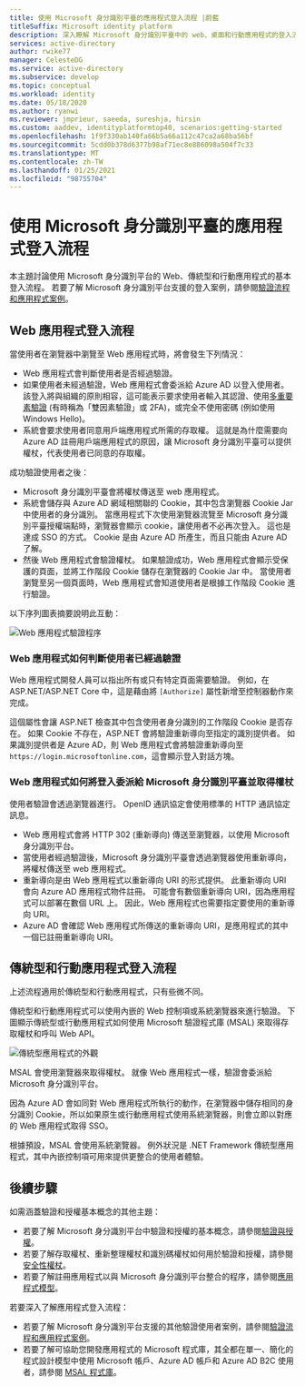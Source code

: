 ```yaml
---
title: 使用 Microsoft 身分識別平臺的應用程式登入流程 |蔚藍
titleSuffix: Microsoft identity platform
description: 深入瞭解 Microsoft 身分識別平臺中的 web、桌面和行動應用程式的登入流程。
services: active-directory
author: rwike77
manager: CelesteDG
ms.service: active-directory
ms.subservice: develop
ms.topic: conceptual
ms.workload: identity
ms.date: 05/18/2020
ms.author: ryanwi
ms.reviewer: jmprieur, saeeda, sureshja, hirsin
ms.custom: aaddev, identityplatformtop40, scenarios:getting-started
ms.openlocfilehash: 1f9f330ab140fa66b5a66a112c47ca2a68ba56bf
ms.sourcegitcommit: 5cdd0b378d6377b98af71ec8e886098a504f7c33
ms.translationtype: MT
ms.contentlocale: zh-TW
ms.lasthandoff: 01/25/2021
ms.locfileid: "98755704"
---
```

# <a name="app-sign-in-flow-with-the-microsoft-identity-platform"></a>使用 Microsoft 身分識別平臺的應用程式登入流程

本主題討論使用 Microsoft 身分識別平台的 Web、傳統型和行動應用程式的基本登入流程。 若要了解 Microsoft 身分識別平台支援的登入案例，請參閱[驗證流程和應用程式案例](authentication-flows-app-scenarios.md)。

## <a name="web-app-sign-in-flow"></a>Web 應用程式登入流程

當使用者在瀏覽器中瀏覽至 Web 應用程式時，將會發生下列情況：

* Web 應用程式會判斷使用者是否經過驗證。
* 如果使用者未經過驗證，Web 應用程式會委派給 Azure AD 以登入使用者。 該登入將與組織的原則相容，這可能表示要求使用者輸入其認證、使用[多重要素驗證](../authentication/concept-mfa-howitworks.md) (有時稱為「雙因素驗證」或 2FA)，或完全不使用密碼 (例如使用 Windows Hello)。
* 系統會要求使用者同意用戶端應用程式所需的存取權。 這就是為什麼需要向 Azure AD 註冊用戶端應用程式的原因，讓 Microsoft 身分識別平臺可以提供權杖，代表使用者已同意的存取權。

成功驗證使用者之後：

* Microsoft 身分識別平臺會將權杖傳送至 web 應用程式。
* 系統會儲存與 Azure AD 網域相關聯的 Cookie，其中包含瀏覽器 Cookie Jar 中使用者的身分識別。 當應用程式下次使用瀏覽器流覽至 Microsoft 身分識別平臺授權端點時，瀏覽器會顯示 cookie，讓使用者不必再次登入。 這也是達成 SSO 的方式。 Cookie 是由 Azure AD 所產生，而且只能由 Azure AD 了解。
* 然後 Web 應用程式會驗證權杖。 如果驗證成功，Web 應用程式會顯示受保護的頁面，並將工作階段 Cookie 儲存在瀏覽器的 Cookie Jar 中。 當使用者瀏覽至另一個頁面時，Web 應用程式會知道使用者是根據工作階段 Cookie 進行驗證。

以下序列圖表摘要說明此互動：

![Web 應用程式驗證程序](media/authentication-scenarios/web-app-how-it-appears-to-be.png)

### <a name="how-a-web-app-determines-if-the-user-is-authenticated"></a>Web 應用程式如何判斷使用者已經過驗證

Web 應用程式開發人員可以指出所有或只有特定頁面需要驗證。 例如，在 ASP.NET/ASP.NET Core 中，這是藉由將 `[Authorize]` 屬性新增至控制器動作來完成。

這個屬性會讓 ASP.NET 檢查其中包含使用者身分識別的工作階段 Cookie 是否存在。 如果 Cookie 不存在，ASP.NET 會將驗證重新導向至指定的識別提供者。 如果識別提供者是 Azure AD，則 Web 應用程式會將驗證重新導向至 `https://login.microsoftonline.com`，這會顯示登入對話方塊。

### <a name="how-a-web-app-delegates-sign-in-to-the-microsoft-identity-platform-and-obtains-a-token"></a>Web 應用程式如何將登入委派給 Microsoft 身分識別平臺並取得權杖

使用者驗證會透過瀏覽器進行。 OpenID 通訊協定會使用標準的 HTTP 通訊協定訊息。

* Web 應用程式會將 HTTP 302 (重新導向) 傳送至瀏覽器，以使用 Microsoft 身分識別平台。
* 當使用者經過驗證後，Microsoft 身分識別平臺會透過瀏覽器使用重新導向，將權杖傳送至 web 應用程式。
* 重新導向是由 Web 應用程式以重新導向 URI 的形式提供。 此重新導向 URI 會向 Azure AD 應用程式物件註冊。 可能會有數個重新導向 URI，因為應用程式可以部署在數個 URL 上。 因此，Web 應用程式也需要指定要使用的重新導向 URI。
* Azure AD 會確認 Web 應用程式所傳送的重新導向 URI，是應用程式的其中一個已註冊重新導向 URI。

## <a name="desktop-and-mobile-app-sign-in-flow"></a>傳統型和行動應用程式登入流程

上述流程適用於傳統型和行動應用程式，只有些微不同。

傳統型和行動應用程式可以使用內嵌的 Web 控制項或系統瀏覽器來進行驗證。 下圖顯示傳統型或行動應用程式如何使用 Microsoft 驗證程式庫 (MSAL) 來取得存取權杖和呼叫 Web API。

![傳統型應用程式的外觀](media/authentication-scenarios/desktop-app-how-it-appears-to-be.png)

MSAL 會使用瀏覽器來取得權杖。 就像 Web 應用程式一樣，驗證會委派給 Microsoft 身分識別平台。

因為 Azure AD 會如同對 Web 應用程式所執行的動作，在瀏覽器中儲存相同的身分識別 Cookie，所以如果原生或行動應用程式使用系統瀏覽器，則會立即以對應的 Web 應用程式取得 SSO。

根據預設，MSAL 會使用系統瀏覽器。 例外狀況是 .NET Framework 傳統型應用程式，其中內嵌控制項可用來提供更整合的使用者體驗。

## <a name="next-steps"></a>後續步驟

如需涵蓋驗證和授權基本概念的其他主題：

* 若要了解 Microsoft 身分識別平台中驗證和授權的基本概念，請參閱[驗證與授權](authentication-vs-authorization.md)。
* 若要了解存取權杖、重新整理權杖和識別碼權杖如何用於驗證和授權，請參閱[安全性權杖](security-tokens.md)。
* 若要了解註冊應用程式以與 Microsoft 身分識別平台整合的程序，請參閱[應用程式模型](application-model.md)。

若要深入了解應用程式登入流程：

* 若要了解 Microsoft 身分識別平台支援的其他驗證使用者案例，請參閱[驗證流程和應用程式案例](authentication-flows-app-scenarios.md)。
* 若要了解可協助您開發應用程式的 Microsoft 程式庫，其全都在單一、簡化的程式設計模型中使用 Microsoft 帳戶、Azure AD 帳戶和 Azure AD B2C 使用者，請參閱 [MSAL 程式庫](msal-overview.md)。
